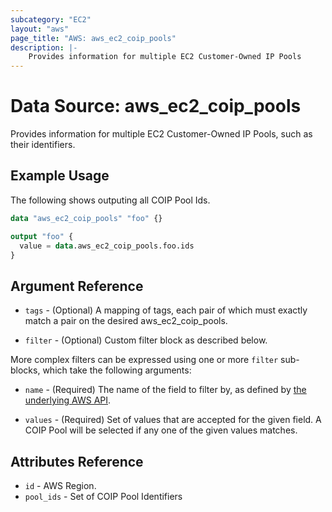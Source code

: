 ```yaml
---
subcategory: "EC2"
layout: "aws"
page_title: "AWS: aws_ec2_coip_pools"
description: |-
    Provides information for multiple EC2 Customer-Owned IP Pools
---
```


# Data Source: aws_ec2_coip_pools

Provides information for multiple EC2 Customer-Owned IP Pools, such as their identifiers.

## Example Usage

The following shows outputing all COIP Pool Ids.

```terraform
data "aws_ec2_coip_pools" "foo" {}

output "foo" {
  value = data.aws_ec2_coip_pools.foo.ids
}
```

## Argument Reference

* `tags` - (Optional) A mapping of tags, each pair of which must exactly match
  a pair on the desired aws_ec2_coip_pools.

* `filter` - (Optional) Custom filter block as described below.

More complex filters can be expressed using one or more `filter` sub-blocks,
which take the following arguments:

* `name` - (Required) The name of the field to filter by, as defined by
  [the underlying AWS API](https://docs.aws.amazon.com/AWSEC2/latest/APIReference/API_DescribeCoipPools.html).

* `values` - (Required) Set of values that are accepted for the given field.
  A COIP Pool will be selected if any one of the given values matches.

## Attributes Reference

* `id` - AWS Region.
* `pool_ids` - Set of COIP Pool Identifiers
